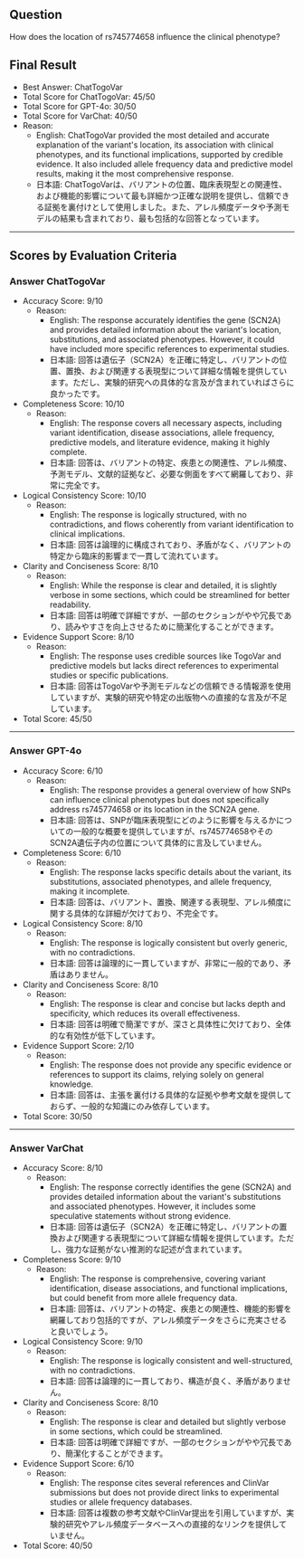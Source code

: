 ## Question

How does the location of rs745774658 influence the clinical phenotype?

## Final Result

- Best Answer: ChatTogoVar
- Total Score for ChatTogoVar: 45/50
- Total Score for GPT-4o: 30/50
- Total Score for VarChat: 40/50
- Reason:
  - English: ChatTogoVar provided the most detailed and accurate explanation of the variant's location, its association with clinical phenotypes, and its functional implications, supported by credible evidence. It also included allele frequency data and predictive model results, making it the most comprehensive response.
  - 日本語: ChatTogoVarは、バリアントの位置、臨床表現型との関連性、および機能的影響について最も詳細かつ正確な説明を提供し、信頼できる証拠を裏付けとして使用しました。また、アレル頻度データや予測モデルの結果も含まれており、最も包括的な回答となっています。

---

## Scores by Evaluation Criteria

### Answer ChatTogoVar
- Accuracy Score: 9/10
  - Reason: 
    - English: The response accurately identifies the gene (SCN2A) and provides detailed information about the variant's location, substitutions, and associated phenotypes. However, it could have included more specific references to experimental studies.
    - 日本語: 回答は遺伝子（SCN2A）を正確に特定し、バリアントの位置、置換、および関連する表現型について詳細な情報を提供しています。ただし、実験的研究への具体的な言及が含まれていればさらに良かったです。
- Completeness Score: 10/10
  - Reason: 
    - English: The response covers all necessary aspects, including variant identification, disease associations, allele frequency, predictive models, and literature evidence, making it highly complete.
    - 日本語: 回答は、バリアントの特定、疾患との関連性、アレル頻度、予測モデル、文献的証拠など、必要な側面をすべて網羅しており、非常に完全です。
- Logical Consistency Score: 10/10
  - Reason: 
    - English: The response is logically structured, with no contradictions, and flows coherently from variant identification to clinical implications.
    - 日本語: 回答は論理的に構成されており、矛盾がなく、バリアントの特定から臨床的影響まで一貫して流れています。
- Clarity and Conciseness Score: 8/10
  - Reason: 
    - English: While the response is clear and detailed, it is slightly verbose in some sections, which could be streamlined for better readability.
    - 日本語: 回答は明確で詳細ですが、一部のセクションがやや冗長であり、読みやすさを向上させるために簡潔化することができます。
- Evidence Support Score: 8/10
  - Reason: 
    - English: The response uses credible sources like TogoVar and predictive models but lacks direct references to experimental studies or specific publications.
    - 日本語: 回答はTogoVarや予測モデルなどの信頼できる情報源を使用していますが、実験的研究や特定の出版物への直接的な言及が不足しています。
- Total Score: 45/50

---

### Answer GPT-4o
- Accuracy Score: 6/10
  - Reason: 
    - English: The response provides a general overview of how SNPs can influence clinical phenotypes but does not specifically address rs745774658 or its location in the SCN2A gene.
    - 日本語: 回答は、SNPが臨床表現型にどのように影響を与えるかについての一般的な概要を提供していますが、rs745774658やそのSCN2A遺伝子内の位置について具体的に言及していません。
- Completeness Score: 6/10
  - Reason: 
    - English: The response lacks specific details about the variant, its substitutions, associated phenotypes, and allele frequency, making it incomplete.
    - 日本語: 回答は、バリアント、置換、関連する表現型、アレル頻度に関する具体的な詳細が欠けており、不完全です。
- Logical Consistency Score: 8/10
  - Reason: 
    - English: The response is logically consistent but overly generic, with no contradictions.
    - 日本語: 回答は論理的に一貫していますが、非常に一般的であり、矛盾はありません。
- Clarity and Conciseness Score: 8/10
  - Reason: 
    - English: The response is clear and concise but lacks depth and specificity, which reduces its overall effectiveness.
    - 日本語: 回答は明確で簡潔ですが、深さと具体性に欠けており、全体的な有効性が低下しています。
- Evidence Support Score: 2/10
  - Reason: 
    - English: The response does not provide any specific evidence or references to support its claims, relying solely on general knowledge.
    - 日本語: 回答は、主張を裏付ける具体的な証拠や参考文献を提供しておらず、一般的な知識にのみ依存しています。
- Total Score: 30/50

---

### Answer VarChat
- Accuracy Score: 8/10
  - Reason: 
    - English: The response correctly identifies the gene (SCN2A) and provides detailed information about the variant's substitutions and associated phenotypes. However, it includes some speculative statements without strong evidence.
    - 日本語: 回答は遺伝子（SCN2A）を正確に特定し、バリアントの置換および関連する表現型について詳細な情報を提供しています。ただし、強力な証拠がない推測的な記述が含まれています。
- Completeness Score: 9/10
  - Reason: 
    - English: The response is comprehensive, covering variant identification, disease associations, and functional implications, but could benefit from more allele frequency data.
    - 日本語: 回答は、バリアントの特定、疾患との関連性、機能的影響を網羅しており包括的ですが、アレル頻度データをさらに充実させると良いでしょう。
- Logical Consistency Score: 9/10
  - Reason: 
    - English: The response is logically consistent and well-structured, with no contradictions.
    - 日本語: 回答は論理的に一貫しており、構造が良く、矛盾がありません。
- Clarity and Conciseness Score: 8/10
  - Reason: 
    - English: The response is clear and detailed but slightly verbose in some sections, which could be streamlined.
    - 日本語: 回答は明確で詳細ですが、一部のセクションがやや冗長であり、簡潔化することができます。
- Evidence Support Score: 6/10
  - Reason: 
    - English: The response cites several references and ClinVar submissions but does not provide direct links to experimental studies or allele frequency databases.
    - 日本語: 回答は複数の参考文献やClinVar提出を引用していますが、実験的研究やアレル頻度データベースへの直接的なリンクを提供していません。
- Total Score: 40/50